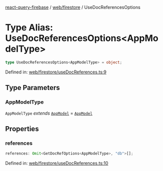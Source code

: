 [react-query-firebase](../../../modules.md) / [web/firestore](../index.md) / UseDocReferencesOptions

# Type Alias: UseDocReferencesOptions\<AppModelType\>

```ts
type UseDocReferencesOptions<AppModelType> = object;
```

Defined in: [web/firestore/useDocReferences.ts:9](https://github.com/vpishuk/react-query-firebase/blob/47ed1ecd8b83d68dd4237e8eb73f6aa6dea2c1fa/web/firestore/useDocReferences.ts#L9)

## Type Parameters

### AppModelType

`AppModelType` *extends* [`AppModel`](../../../types/type-aliases/AppModel.md) = [`AppModel`](../../../types/type-aliases/AppModel.md)

## Properties

### references

```ts
references: Omit<GetDocRefOptions<AppModelType>, "db">[];
```

Defined in: [web/firestore/useDocReferences.ts:10](https://github.com/vpishuk/react-query-firebase/blob/47ed1ecd8b83d68dd4237e8eb73f6aa6dea2c1fa/web/firestore/useDocReferences.ts#L10)
